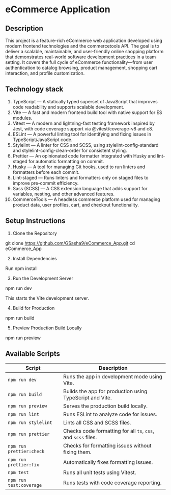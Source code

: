 # eCommerce Application

## Description
This project is a feature-rich eCommerce web application developed using modern frontend technologies and the commercetools API. The goal is to deliver a scalable, maintainable, and user-friendly online shopping platform that demonstrates real-world software development practices in a team setting. It covers the full cycle of eCommerce functionality—from user authentication to catalog browsing, product management, shopping cart interaction, and profile customization.

## Technology stack
1. TypeScript — A statically typed superset of JavaScript that improves code readability and supports scalable development.
2. Vite — A fast and modern frontend build tool with native support for ES modules.
3. Vitest — A modern and lightning-fast testing framework inspired by Jest, with code coverage support via @vitest/coverage-v8 and c8.
4. ESLint — A powerful linting tool for identifying and fixing issues in TypeScript/JavaScript code.
5. Stylelint — A linter for CSS and SCSS, using stylelint-config-standard and stylelint-config-clean-order for consistent styling.
6. Prettier — An opinionated code formatter integrated with Husky and lint-staged for automatic formatting on commit.
7. Husky — A tool for managing Git hooks, used to run linters and formatters before each commit.
8. Lint-staged — Runs linters and formatters only on staged files to improve pre-commit efficiency.
9. Sass (SCSS) — A CSS extension language that adds support for variables, nesting, and other advanced features.
10. CommerceTools — A headless commerce platform used for managing product data, user profiles, cart, and checkout functionality.

## Setup Instructions
1. Clone the Repository

git clone https://github.com/GSasha9/eCommerce_App.git
cd eCommerce_App

2. Install Dependencies

Run npm install

3. Run the Development Server

npm run dev

This starts the Vite development server.

4. Build for Production

npm run build

5. Preview Production Build Locally

npm run preview


## Available Scripts
| Script                 | Description                                          |
|------------------------|------------------------------------------------------|
| `npm run dev`          | Runs the app in development mode using Vite.        |
| `npm run build`        | Builds the app for production using TypeScript and Vite. |
| `npm run preview`      | Serves the production build locally.                |
| `npm run lint`         | Runs ESLint to analyze code for issues.             |
| `npm run stylelint`    | Lints all CSS and SCSS files.                       |
| `npm run prettier`     | Checks code formatting for all `ts`, `css`, and `scss` files. |
| `npm run prettier:check` | Checks for formatting issues without fixing them.  |
| `npm run prettier:fix` | Automatically fixes formatting issues.              |
| `npm test`             | Runs all unit tests using Vitest.                   |
| `npm run test:coverage`| Runs tests with code coverage reporting.            |
